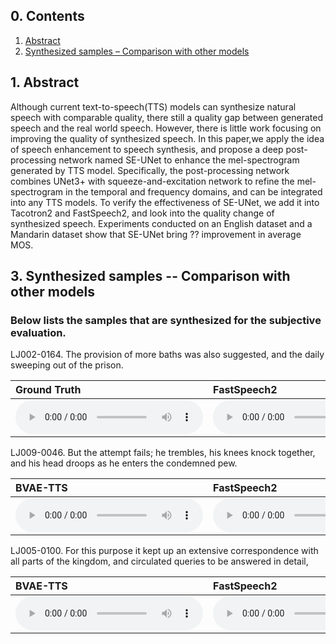 
<html lang="en-US">
  <head>
    <meta charset="UTF-8">
    <meta name="viewport" content="width=device-width, initial-scale=1">
    <meta name="theme-color" content="#157878">
    <link rel="stylesheet" href="/assets/css/style.css?v=e27bf585b9c641a881074e09853cb11204774c97">
  </head>
  <body>


<h2>0. Contents</h2>
<ol>
  <li><a href="#abstract">Abstract</a></li>
  <li><a href="#samples-comp">Synthesized samples – Comparison with other models</a></li>
</ol>

<h2>1. Abstract<a name="abstract"></a></h2>

<p>Although current text-to-speech(TTS) models can synthesize natural speech with comparable quality, there still a quality gap between generated speech and the real world speech. However, there is little work focusing on improving the quality of synthesized speech. In this paper,we apply the idea of speech enhancement to speech synthesis, and propose a deep post-processing network named SE-UNet to enhance the mel-spectrogram generated by TTS model. Specifically, the post-processing network combines UNet3+ with squeeze-and-excitation network to refine the mel-spectrogram in the temporal and frequency domains, and can be integrated into any TTS models. To verify the effectiveness of SE-UNet, we add it into Tacotron2 and FastSpeech2, and look into the quality change of synthesized speech. Experiments conducted on an English dataset and a Mandarin dataset show that SE-UNet bring ?? improvement in average MOS. </p>

<h2>3. Synthesized samples -- Comparison with other models<a name="samples-comp"></a></h2>

<h3>Below lists the samples that are synthesized for the subjective evaluation.</h3>

<p>LJ002-0164. The provision of more baths was also suggested, and the daily sweeping out of the prison.</p>

<table>
  <thead>
    <tr>
      <th style="text-align: left"><strong>Ground Truth</strong></th>
      <th style="text-align: left"><strong>FastSpeech2</strong></th>
      <th style="text-align: left"><strong>FastSpeech2+postnet</strong></th>
      <th style="text-align: left"><strong>FastSpeech2+Unet</strong></th>
      <th style="text-align: left"><strong>FastSpeech2+Unet3</strong></th>
      <th style="text-align: left"><strong>FastSpeech2+SE-Unet</strong></th>
    </tr>
  </thead>
  <tbody>
    <tr>
      <td style="text-align: left"><audio src="wavs\FastSpeech2\LJSpeech\Ground_Truth\LJ002-0164.wav" controls="" preload=""></audio></td>
      <td style="text-align: left"><audio src="wavs\5.FastSpeech2\LJ003-0305.wav" controls="" preload=""></audio></td>
      <td style="text-align: left"><audio src="wavs\3.Glow-TTS\LJ003-0305.wav" controls="" preload=""></audio></td>
      <td style="text-align: left"><audio src="wavs\2.Tacotron2\LJ003-0305.wav" controls="" preload=""></audio></td>
      <td style="text-align: left"><audio src="wavs\6.VAENAR-TTS\LJ003-0305.wav" controls="" preload=""></audio></td>
      <td style="text-align: left"><audio src="wavs\6.VAENAR-TTS\LJ003-0305.wav" controls="" preload=""></audio></td>
    </tr>
  </tbody>
</table>

<p>LJ009-0046. But the attempt fails; he trembles, his knees knock together, and his head droops as he enters the condemned pew.</p>

<table>
  <thead>
    <tr>
      <th style="text-align: left"><strong>BVAE-TTS</strong></th>
      <th style="text-align: left"><strong>FastSpeech2</strong></th>
      <th style="text-align: left"><strong>Glow-TTS</strong></th>
      <th style="text-align: left"><strong>Tacotron 2</strong></th>
      <th style="text-align: left"><strong>VAENAR-TTS (ours)</strong></th>
    </tr>
  </thead>
  <tbody>
    <tr>
      <td style="text-align: left"><audio src="wavs\4.BVAE-TTS\LJ009-0046.wav" controls="" preload=""></audio></td>
      <td style="text-align: left"><audio src="wavs\5.FastSpeech2\LJ009-0046.wav" controls="" preload=""></audio></td>
      <td style="text-align: left"><audio src="wavs\3.Glow-TTS\LJ009-0046.wav" controls="" preload=""></audio></td>
      <td style="text-align: left"><audio src="wavs\2.Tacotron2\LJ009-0046.wav" controls="" preload=""></audio></td>
      <td style="text-align: left"><audio src="wavs\6.VAENAR-TTS\LJ009-0046.wav" controls="" preload=""></audio></td>
    </tr>
  </tbody>
</table>

<p>LJ005-0100. For this purpose it kept up an extensive correspondence with all parts of the kingdom, and circulated queries to be answered in detail,</p>

<table>
  <thead>
    <tr>
      <th style="text-align: left"><strong>BVAE-TTS</strong></th>
      <th style="text-align: left"><strong>FastSpeech2</strong></th>
      <th style="text-align: left"><strong>Glow-TTS</strong></th>
      <th style="text-align: left"><strong>Tacotron 2</strong></th>
      <th style="text-align: left"><strong>VAENAR-TTS (ours)</strong></th>
    </tr>
  </thead>
  <tbody>
    <tr>
      <td style="text-align: left"><audio src="wavs\4.BVAE-TTS\LJ005-0100.wav" controls="" preload=""></audio></td>
      <td style="text-align: left"><audio src="wavs\5.FastSpeech2\LJ005-0100.wav" controls="" preload=""></audio></td>
      <td style="text-align: left"><audio src="wavs\3.Glow-TTS\LJ005-0100.wav" controls="" preload=""></audio></td>
      <td style="text-align: left"><audio src="wavs\2.Tacotron2\LJ005-0100.wav" controls="" preload=""></audio></td>
      <td style="text-align: left"><audio src="wavs\6.VAENAR-TTS\LJ005-0100.wav" controls="" preload=""></audio></td>
    </tr>
  </tbody>
</table>
    
  </body>
</html>

